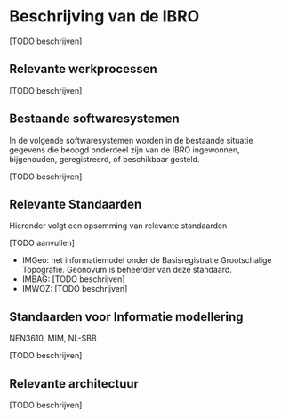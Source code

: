# Beschrijving van de IBRO

[TODO beschrijven]

## Relevante werkprocessen
[TODO beschrijven]

## Bestaande softwaresystemen

In de volgende softwaresystemen worden in de bestaande situatie gegevens die beoogd onderdeel zijn van de IBRO ingewonnen, bijgehouden, geregistreerd, of beschikbaar gesteld.

[TODO beschrijven]

## Relevante Standaarden

Hieronder volgt een opsomming van relevante standaarden

[TODO aanvullen]

- IMGeo:  het informatiemodel onder de Basisregistratie Grootschalige Topografie.
Geonovum is beheerder van deze standaard.
- IMBAG: [TODO beschrijven]
- IMWOZ: [TODO beschrijven]

##  Standaarden voor Informatie modellering
NEN3610, MIM, NL-SBB 

[TODO beschrijven]

## Relevante architectuur

[TODO beschrijven]
